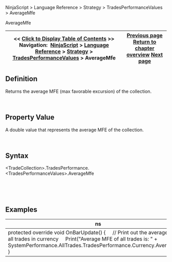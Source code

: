 ﻿


NinjaScript \> Language Reference \> Strategy \> TradesPerformanceValues \> AverageMfe






















AverageMfe







| \<\< [Click to Display Table of Contents](averagemfe.md) \>\> **Navigation:**     [NinjaScript](ninjascript-1.md) \> [Language Reference](language_reference_wip-1.md) \> [Strategy](strategy-1.md) \> [TradesPerformanceValues](tradesperformancevalues-1.md) \> AverageMfe | [Previous page](averagemae-1.md) [Return to chapter overview](tradesperformancevalues-1.md) [Next page](averageprofit-1.md) |
| --- | --- |











## Definition


Returns the average MFE (max favorable excursion) of the collection.  

 


## Property Value


A double value that represents the average MFE of the collection.


 


## Syntax
\<TradeCollection\>.TradesPerformance.\<TradesPerformanceValues\>.AverageMfe


 


 


## 


## Examples




| ns |
| --- |
| protected override void OnBarUpdate() {      // Print out the average MFE of all trades in currency      Print("Average MFE of all trades is: " \+ SystemPerformance.AllTrades.TradesPerformance.Currency.AverageMfe); } |










